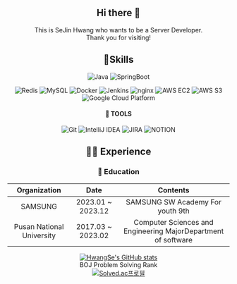 <div align="center">

## Hi there 👋
This is SeJin Hwang who wants to be a Server Developer.
<br>
Thank you for visiting!

## 💪Skills
![Java](https://img.shields.io/badge/Java-007396.svg?&style=flat&logo=Java&logoColor=white)
![SpringBoot](https://img.shields.io/badge/springboot-6DB33F?style=flat&logo=springboot&logoColor=white) 

![Redis](https://img.shields.io/badge/Redis-%23DD0031.svg?style=flat&logo=redis&logoColor=white)
![MySQL](https://img.shields.io/badge/MySQL-4479A1?style=flat&logo=mysql&logoColor=white)
![Docker](https://img.shields.io/badge/Docker-2496ED?style=flat&logo=docker&logoColor=white)
![Jenkins](https://img.shields.io/badge/Jenkins-D24939?style=flat&logo=Jenkins&logoColor=white)
![nginx](https://img.shields.io/badge/nginx-009639?style=flat&logo=nginx&logoColor=white)
![AWS EC2](https://img.shields.io/badge/AWS%20EC2-FF9900?style=flat&logo=amazonec2&logoColor=white)
![AWS S3](https://img.shields.io/badge/AWS%20S3-569A31?style=flat&logo=AmazonS3&logoColor=white)
![Google Cloud Platform](https://img.shields.io/badge/GCP-%234285F4.svg?style=flat&logo=google-cloud&logoColor=white)

#### 🔮 TOOLS
![Git](https://img.shields.io/badge/Git-F05032.svg?&style=flat&logo=Git&logoColor=white)
![IntelliJ IDEA](https://img.shields.io/badge/IntelliJ-000000?&style=flat&logo=intellijidea&logoColor=white)
![JIRA](https://img.shields.io/badge/Jira-0052CC?style=flat-square&logo=jirasoftware&logoColor=white)
![NOTION](https://img.shields.io/badge/Notion-000000?style=flat-square&logo=notion&logoColor=white)

## 🚴‍♂️ Experience
### 🏫 Education
| Organization | Date | Contents |
| :----------: | :--: | :------: |
| SAMSUNG | 2023.01 ~ 2023.12 | SAMSUNG SW Academy For youth 9th |
| Pusan National University | 2017.03 ~ 2023.02 | Computer Sciences and Engineering MajorDepartment of software |

[![HwangSe's GitHub stats](https://github-readme-stats.vercel.app/api?username=hsj4436&show_icons=true&theme=buefy)](https://github.com/hsj4436/github-readme-stats)
<br>
BOJ Problem Solving Rank
<br>
[![Solved.ac프로필](http://mazassumnida.wtf/api/v2/generate_badge?boj=hsj4436)](https://solved.ac/{handle})
</div>
